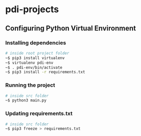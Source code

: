 # pdi-projects

## Configuring Python Virtual Environment

### Installing dependencies
```sh
# inside root project folder
~$ pip3 install virtualenv
~$ virtualenv pdi-env
~$ . pdi-env/bin/activate
~$ pip3 install -r requirements.txt
```

### Running the project
```sh
# inside src folder
~$ python3 main.py
```

### Updating requirements.txt
```sh
# inside src folder
~$ pip3 freeze > requirements.txt
```
